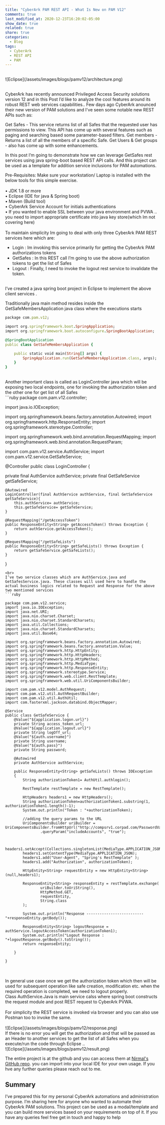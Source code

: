 ```yaml
---
title: "CyberArk PAM REST API - What Is New on PAM V12"
comments: true
last_modified_at: 2020-12-23T16:20:02-05:00
show_date: true
related: true
share: true
categories:
  - Blog
tags:
  - CyberArk
  - REST API
  - PAM
---
```


 <br>
![Eclipse](/assets/images/blogs/pamv12/architecture.png)
<br><br>

CyberArk has recently announced Privileged Access Security solutions version 12 and in this Post I’d like to analyze the cool features around its robust REST web services capabilities..
Few days ago CyberArk anounced their new version of PAM solutions and I've seen some notable new REST APIs such as:

Get Safes  -  This service returns list of all Safes that the requested user has permissions to view. This API has come up with several features such as paging and searching based some   			     parameter-based filters.
Get members -  Returns a list of all the members of a specific Safe.
Get Users & Get groups - also has come up with some enhancements. 

In this post I’m going to demonstrate how we can leverage GetSafes rest services using java spring-boot based REST API calls. And this project can be used as a template for addition service inclusions for PAM automations.


Pre-Requisites:
Make sure your workstation/ Laptop is installed with the below tools for this simple exercise.<br><br>
•	JDK 1.8 or more <br>
•	Eclipse (IDE for java & Spring boot)<br>
•	Maven (Build tool)<br>
•	CyberArk Service Account for initials authentications <br>
•	If you wanted to enable SSL between your java environment and PVWA .. you need to import appropriate certificate into
    java key store(which Im not covering here)<br>
<br>
To maintain simplicity Im going to deal with only three CyberArk PAM REST services here which are: <br>
-	Login : Im invoking this service primarily for getting the CyberArk PAM authorizations tokens <br>
-	GetSafes : In this REST call I’m going to use the above authorization tokens to get the list of Safes <br>
-	Logout : Finally, I need to invoke the logout rest service to invalidate the token.<br><br>

I’ve created a java spring boot project in Eclipse to implement the above client services . 

Traditionally java main method resides inside the GetSafeMembersApplication java class where the executions starts 
```ruby
package com.pam.v12;

import org.springframework.boot.SpringApplication;
import org.springframework.boot.autoconfigure.SpringBootApplication;

@SpringBootApplication
public class GetSafeMembersApplication {

	public static void main(String[] args) {
		SpringApplication.run(GetSafeMembersApplication.class, args);
	}
}

```
<br>
Another important class is called as LoginController java which will be exposing two local endpoints, one for invoking the authorization token and the other one for get list of all Safes
<br>
```ruby
package com.pam.v12.controller;

import java.io.IOException;

import org.springframework.beans.factory.annotation.Autowired;
import org.springframework.http.ResponseEntity;
import org.springframework.stereotype.Controller;

import org.springframework.web.bind.annotation.RequestMapping;
import org.springframework.web.bind.annotation.RequestParam;

import com.pam.v12.service.AuthService;
import com.pam.v12.service.GetSafeService;

@Controller
public class LoginController {
	
private final AuthService authService;
private final GetSafeService getSafeService;
	
	@Autowired
	LoginController(final AuthService authService, final GetSafeService getSafeService){
		this.authService= authService;
		this.getSafeService= getSafeService;
	}
	
	@RequestMapping("/getAccessToken")
	public ResponseEntity<String> getAccessToken() throws Exception {
		return authService.getAccessToken();
	}
	
	@RequestMapping("/getSafeLists")
	public ResponseEntity<String> getSafeLists() throws Exception {
		return getSafeService.getSafeLists();
	}

}
```
<br>
I’ve two service classes which are AuthService.java and GetSafesService.java. These classes will used here to handle the actual business logics related to Request and Response for the above two mentioned services 
```ruby

package com.pam.v12.service;
import java.io.IOException;
import java.net.URI;
import java.nio.charset.Charset;
import java.nio.charset.StandardCharsets;
import java.util.Collections;
import java.nio.charset.StandardCharsets;
import java.util.Base64;

import org.springframework.beans.factory.annotation.Autowired;
import org.springframework.beans.factory.annotation.Value;
import org.springframework.http.HttpEntity;
import org.springframework.http.HttpHeaders;
import org.springframework.http.HttpMethod;
import org.springframework.http.MediaType;
import org.springframework.http.ResponseEntity;
import org.springframework.stereotype.Service;
import org.springframework.web.client.RestTemplate;
import org.springframework.web.util.UriComponentsBuilder;

import com.pam.v12.model.AuthRequest;
import com.pam.v12.util.AuthRequestBuilder;
import com.pam.v12.util.AuthUtil;
import com.fasterxml.jackson.databind.ObjectMapper;

@Service
public class GetSafeService {
	@Value("${application.logon.url}")
	private String access_token_url;
	@Value("${application.logout.url}")
	private String logOff_url;
	@Value("${auth.username}")
	private String username;
	@Value("${auth.pass}")
	private String password;
	
	@Autowired
	private AuthService authService;
	
	public ResponseEntity<String> getSafeLists() throws IOException
	{		
		String authorizationToken1= AuthUtil.authlogin();		
		
		RestTemplate restTemplate = new RestTemplate();

	    HttpHeaders headers1 = new HttpHeaders();
	    String authorizationToken=authorizationToken1.substring(1, authorizationToken1.length()-1);
	    System.out.println("Token : "+authorizationToken); 
	    
	    //adding the query params to the URL
        UriComponentsBuilder uriBuilder = UriComponentsBuilder.fromHttpUrl("http://compsrv1.corpad.com/PasswordVault/api/Safes")
                .queryParam("includeAccounts", "true");
        
        
	    headers1.setAccept(Collections.singletonList(MediaType.APPLICATION_JSON));
	    headers1.setContentType(MediaType.APPLICATION_JSON);
	    headers1.add("User-Agent", "Spring's RestTemplate" ); 
        headers1.add("Authorization", authorizationToken);
	    
		HttpEntity<String> requestEntity = new HttpEntity<String>(null,headers1);
	    
		ResponseEntity<String> responseEntity = restTemplate.exchange(
                uriBuilder.toUriString(),
                HttpMethod.GET,
                requestEntity,
                String.class
        );		
		
		System.out.println("Response --------------------------"+responseEntity.getBody()); 
		
		ResponseEntity<String> logoutResponse = authService.logoutAccessToken(authorizationToken1);
	    System.out.println("Logout Response : "+logoutResponse.getBody().toString()); 
	    return responseEntity;

	}
	
}

```
<br>
<br>
In general use case once we get the  authorization token which then will be used for subsequent operation like safe creation, modification etc. when the required operation is completed, we need to logout properly.
<br>
 Class AuthService.Java is main service calss where spring boot constructs the request module and post REST request to
 CyberArk PVWA.
 <br><br>
 For simplicity the REST service is invoked via browser and you can also use Postman too to invoke the same.<br>
 <br>
![Eclipse](/assets/images/blogs/pamv12/response.png)
<br>
If there is no error you will get the authorization and that will be passed as an Header to another services to get the list of all Safes when you execute/run the code through Eclipse ..
<br>
![Eclipse](/assets/images/blogs/pamv12/result.png)
<br>

The entire project is at the github and you can access them at [Nirmal's GitHub repo][jekyll-gh]. you can import into your local IDE for your own usage. 
If you hve any further queries please reach out to me. 

[jekyll-gh]:  https://github.com/nirmal-dhanaraj/cyberark_pam_rest_v12

## Summary 
I’ve prepared this for my personal CyberArk automations and administration purpose. I’m sharing here for anyone who wanted to automate their CyberArk PAM solutions. This project can be used as a modal/template and you can build more services based on your requirements on top of it. If you have any queries feel free get in touch and happy to help